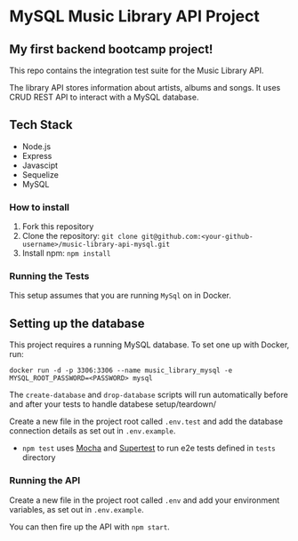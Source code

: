 # MySQL Music Library API Project

## My first backend bootcamp project!

This repo contains the integration test suite for the Music Library API. 

The library API stores information about artists, albums and songs. It uses CRUD REST API to interact with a MySQL database.

## Tech Stack

- Node.js
- Express
- Javascipt
- Sequelize
- MySQL

### How to install

1. Fork this repository
2. Clone the repository: `git clone git@github.com:<your-github-username>/music-library-api-mysql.git`
3. Install npm: `npm install`

### Running the Tests

This setup assumes that you are running `MySql` on in Docker.

## Setting up the database

This project requires a running MySQL database. To set one up with Docker, run:

```
docker run -d -p 3306:3306 --name music_library_mysql -e MYSQL_ROOT_PASSWORD=<PASSWORD> mysql
```
The `create-database` and `drop-database` scripts will run automatically before and after your tests to handle databese setup/teardown/

Create a new file in the project root called `.env.test` and add the database connection details as set out in `.env.example`.


- `npm test` uses [Mocha](https://mochajs.org/) and [Supertest](https://www.npmjs.com/package/supertest) to run e2e tests defined in `tests` directory

### Running the API

Create a new file in the project root called `.env` and add your environment variables, as set out in `.env.example`.

You can then fire up the API with `npm start`.